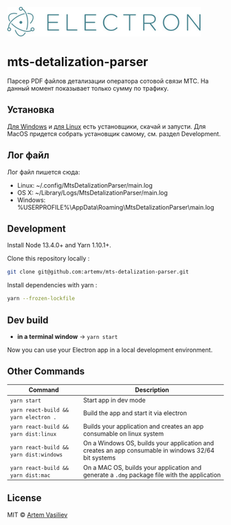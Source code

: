 [![Electron Logo](./logo-electron.jpg)](https://electron.atom.io/)

# mts-detalization-parser
Парсер PDF файлов детализации оператора сотовой связи МТС. На данный момент показывает только сумму по трафику. 

## Установка
[Для Windows](https://github.com/artemv/mts-detalization-parser/releases/download/v1.0.3-win/MtsDetalizationParser-Setup-1.0.3-win.exe) и [для Linux](https://github.com/artemv/mts-detalization-parser/releases/download/v1.0.3-linux/MtsDetalizationParser-1.0.3-linux.AppImage) есть установщики, скачай и запусти. Для MacOS придется собрать установщик самому, см. раздел Development. 
 
## Лог файл

Лог файл пишется сюда:
* Linux: ~/.config/MtsDetalizationParser/main.log
* OS X: ~/Library/Logs/MtsDetalizationParser/main.log
* Windows: %USERPROFILE%\AppData\Roaming\MtsDetalizationParser\main.log
 
## Development

Install Node 13.4.0+ and Yarn 1.10.1+.

Clone this repository locally :

``` bash
git clone git@github.com:artemv/mts-detalization-parser.git
```

Install dependencies with yarn :

``` bash
yarn --frozen-lockfile
```

## Dev build

- **in a terminal window** -> `yarn start`  

Now you can use your Electron app in a local development environment.

## Other Commands

|Command|Description|
|--|--|
|`yarn start`| Start app in dev mode |
|`yarn react-build && yarn electron .`| Build the app and start it via electron
|`yarn react-build && yarn dist:linux`| Builds your application and creates an app consumable on linux system |
|`yarn react-build && yarn dist:windows`| On a Windows OS, builds your application and creates an app consumable in windows 32/64 bit systems |
|`yarn react-build && yarn dist:mac`|  On a MAC OS, builds your application and generate a `.dmg` package file with the application

## License

MIT © [Artem Vasiliev](https://github.com/artemv)
